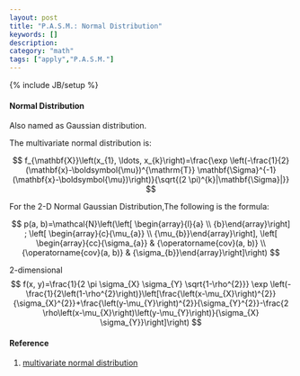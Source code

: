 ```yaml
---
layout: post
title: "P.A.S.M.: Normal Distribution"
keywords: []
description: 
category: "math"
tags: ["apply","P.A.S.M."]
---
```

{% include JB/setup %}

#### Normal Distribution
Also named as Gaussian distribution.

The multivariate normal distribution is:


$$
f_{\mathbf{X}}\left(x_{1}, \ldots, x_{k}\right)=\frac{\exp \left(-\frac{1}{2}(\mathbf{x}-\boldsymbol{\mu})^{\mathrm{T}} \mathbf{\Sigma}^{-1}(\mathbf{x}-\boldsymbol{\mu})\right)}{\sqrt{(2 \pi)^{k}|\mathbf{\Sigma}|}}
$$


For the 2-D Normal Gaussian Distribution,The following is the formula:

$$
p(a, b)=\mathcal{N}\left(\left[ \begin{array}{l}{a} \\ {b}\end{array}\right] ; \left[ \begin{array}{c}{\mu_{a}} \\ {\mu_{b}}\end{array}\right], \left[ \begin{array}{cc}{\sigma_{a}} & {\operatorname{cov}(a, b)} \\ {\operatorname{cov}(a, b)} & {\sigma_{b}}\end{array}\right]\right)
$$

2-dimensional  <br />
$$
f(x, y)=\frac{1}{2 \pi \sigma_{X} \sigma_{Y} \sqrt{1-\rho^{2}}} \exp
\left(-\frac{1}{2\left(1-\rho^{2}\right)}\left[\frac{\left(x-\mu_{X}\right)^{2}}{\sigma_{X}^{2}}+\frac{\left(y-\mu_{Y}\right)^{2}}{\sigma_{Y}^{2}}-\frac{2
\rho\left(x-\mu_{X}\right)\left(y-\mu_{Y}\right)}{\sigma_{X}
\sigma_{Y}}\right]\right)
$$

#### Reference
1. [multivariate normal
   distribution](https://en.wikipedia.org/wiki/Multivariate_normal_distribution)


